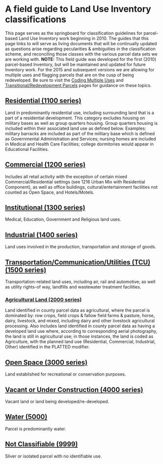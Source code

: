 # A field guide to Land Use Inventory classifications

This page serves as the springboard for classification guidelines for
parcel-based Land Use Inventory work beginning in 2010. The guides that
this page links to will serve as living documents that will be
continually updated as questions arise regarding pecularities &
ambiguities in the classification scheme, and reconciling those classes
with the various parcel data sets we are working with. **NOTE:** This
field guide was developed for the first (2010) parcel-based Inventory,
but will be maintained and updated for future Inventory work. For the
2015 and subsequent versions we are allowing for multiple uses and
flagging parcels that are on the cusp of being redeveloped. Be sure to
visit the [Coding Multiple Uses](./CodingMultipleUses.md) and
[Transitional/Redevelopment Parcels](./TransitionalRedevelopmentParcels.md)
pages for guidance on these topics.

## [Residential (1100 series)](./1100_Residential.md)

Land in predominantly residential use, including surrounding land that
is a part of a residential development. This category excludes housing
on military bases as well as group quarters housing. Group quarters
housing is included within their associated land use as defined below.
Examples: military barracks are included as part of the military base
which is defined as Governmental Administration and Services; nursing
homes are included in Medical and Health Care Facilities; college
dormitories would appear in Educational Facilities.

## [Commercial (1200 series)](./1200_Commercial.md)

Includes all retail activity with the exception of certain mixed
Commercial/Residential settings (see 1216 Urban Mix with Residential
Component), as well as office buildings, cultural/entertainment
facilities not counted as Open Space, and Hotels/Motels.

## [Institutional (1300 series)](./1300_Institutional.md)

Medical, Education, Government and Religious land uses.

## [Industrial (1400 series)](./1400_Industrial.md)

Land uses involved in the production, transportation and storage of
goods.

## [Transportation/Communication/Utilities (TCU) (1500 series)](./1500_TransportationCommunicationsUtilities.md)

Transportation-related land uses, including air, rail and automotive; as
well as utility rights-of way, landfills and wastewater treatment
facilities.

### [Agricultural Land (2000 series)](./2000_Agriculture.md)

Land identified in county parcel data as agricultural, where the parcel
is dominated by: row crops, field crops & fallow field farms & pasture,
horse, dairy, livestock, and mixed, including dairy and other livestock
agricultural processing. Also includes land identified in county parcel
data as having a developed land use where, according to corresponding
aerial photography, the land is still in agricultural use; in those
instances, the land is coded as Agriculture, with the planned land use
(Residential, Commercial, Industrial, Other) identified in the PLATTED
modifier.

## [Open Space (3000 series)](./3000_Open_Space.md)

Land established for recreational or conservation purposes.

## [Vacant or Under Construction (4000 series)](./4000_VacantUnderConstruction.md)

Vacant land or land being developed/re-developed.

## [Water (5000)](./5000_Water.md)

Parcel is predominantly water.

## [Not Classifiable (9999)](./9999_Not_Classifiable.md)

Sliver or isolated parcel with no identifiable use.
